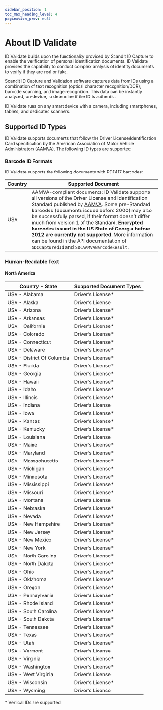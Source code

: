 ```yaml
---
sidebar_position: 1
toc_max_heading_level: 4
pagination_prev: null
---
```


# About ID Validate

ID Validate builds upon the functionality provided by Scandit [ID Capture](../id-capture/intro.md) to enable the verification of personal identification documents. ID Validate provides the capability to conduct complex analysis of identity documents to verify if they are real or fake.

Scandit ID Capture and Validation software captures data from IDs using a combination of text recognition (optical character recognition/OCR), barcode scanning, and image recognition. This data can be instantly analyzed, on-device, to determine if the ID is authentic.

ID Validate runs on any smart device with a camera, including smartphones, tablets, and dedicated scanners.

## Supported ID Types

ID Validate supports documents that follow the Driver License/Identification Card specification by the American Association of Motor Vehicle Administrators (AAMVA). The following ID types are supported:

### Barcode ID Formats

ID Validate supports the following documents with PDF417 barcodes:

| Country     | Supported Document |
|-------------|-----------------------------------------|
| USA         | AAMVA-compliant documents: ID Validate supports all versions of the Driver License and Identification Standard published by [AAMVA](https://www.aamva.org/). Some pre-Standard barcodes (documents issued before 2000) may also be successfully parsed, if their format doesn’t differ much from version 1 of the Standard. **Encrypted barcodes issued in the US State of Georgia before 2012 are currently not supported**. More information can be found in the API documentation of `SDCCapturedId` and [`SDCAAMVABarcodeResult`](https://docs.scandit.com/data-capture-sdk/web/id-capture/api/aamva-barcode-result.html#class-scandit.datacapture.id.AamvaBarcodeResult). |

### Human-Readable Text

#### North America

| Country - State   | Supported Document Types  |
|--------------------------|--------------------------------------------------------------|
| USA - Alabama            | Driver’s License*       |
| USA - Alaska             | Driver’s License     |
| USA - Arizona            | Driver’s License*       |
| USA - Arkansas           | Driver’s License*       |
| USA - California         | Driver’s License*       |
| USA - Colorado           | Driver’s License*                                              |
| USA - Connecticut        | Driver’s License*                                              |
| USA - Delaware           | Driver’s License*     |
| USA - District Of Columbia | Driver’s License*       |
| USA - Florida            | Driver’s License*       |
| USA - Georgia            | Driver’s License*       |
| USA - Hawaii             | Driver’s License*                                              |
| USA - Idaho              | Driver’s License*                                              |
| USA - Illinois           | Driver’s License*       |
| USA - Indiana            | Driver’s License                                               |
| USA - Iowa               | Driver’s License*       |
| USA - Kansas             | Driver’s License*       |
| USA - Kentucky           | Driver’s License*       |
| USA - Louisiana          | Driver’s License    |
| USA - Maine              | Driver’s License*                                              |
| USA - Maryland           | Driver’s License*       |
| USA - Massachusetts      | Driver’s License*       |
| USA - Michigan           | Driver’s License*       |
| USA - Minnesota          | Driver’s License*       |
| USA - Mississippi        | Driver’s License*       |
| USA - Missouri           | Driver’s License*       |
| USA - Montana            | Driver’s License                                               |
| USA - Nebraska           | Driver’s License*                                              |
| USA - Nevada             | Driver’s License*       |
| USA - New Hampshire      | Driver’s License*     |
| USA - New Jersey         | Driver’s License*       |
| USA - New Mexico         | Driver’s License*                                              |
| USA - New York           | Driver’s License*       |
| USA - North Carolina     | Driver’s License*       |
| USA - North Dakota       | Driver’s License*    |
| USA - Ohio               | Driver’s License*       |
| USA - Oklahoma           | Driver’s License*       |
| USA - Oregon             | Driver’s License*                                              |
| USA - Pennsylvania       | Driver’s License*       |
| USA - Rhode Island       | Driver’s License*                                              |
| USA - South Carolina     | Driver’s License*       |
| USA - South Dakota       | Driver’s License*    |
| USA - Tennessee          | Driver’s License*       |
| USA - Texas              | Driver’s License*       |
| USA - Utah               | Driver’s License*       |
| USA - Vermont            | Driver’s License    |
| USA - Virginia           | Driver’s License*                                              |
| USA - Washington         | Driver’s License*       |
| USA - West Virginia      | Driver’s License    |
| USA - Wisconsin          | Driver’s License*                                              |
| USA - Wyoming            | Driver’s License                                               |

\* Vertical IDs are supported
